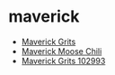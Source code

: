 # maverick

 * [Maverick Grits](../../index/m/maverick-grits-102993.json)
 * [Maverick Moose Chili](../../index/m/maverick-moose-chili.json)
 * [Maverick Grits 102993](../../index/m/maverick-grits-102993.json)
